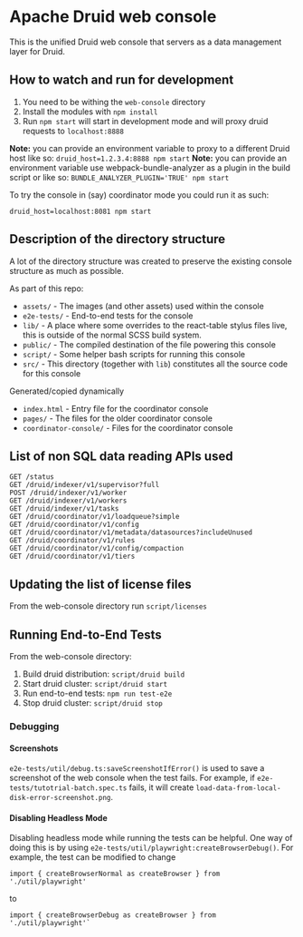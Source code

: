 <!--
  ~ Licensed to the Apache Software Foundation (ASF) under one
  ~ or more contributor license agreements.  See the NOTICE file
  ~ distributed with this work for additional information
  ~ regarding copyright ownership.  The ASF licenses this file
  ~ to you under the Apache License, Version 2.0 (the
  ~ "License"); you may not use this file except in compliance
  ~ with the License.  You may obtain a copy of the License at
  ~
  ~   http://www.apache.org/licenses/LICENSE-2.0
  ~
  ~ Unless required by applicable law or agreed to in writing,
  ~ software distributed under the License is distributed on an
  ~ "AS IS" BASIS, WITHOUT WARRANTIES OR CONDITIONS OF ANY
  ~ KIND, either express or implied.  See the License for the
  ~ specific language governing permissions and limitations
  ~ under the License.
  -->

# Apache Druid web console

This is the unified Druid web console that servers as a data management layer for Druid.

## How to watch and run for development

1. You need to be withing the `web-console` directory
2. Install the modules with `npm install`
3. Run `npm start` will start in development mode and will proxy druid requests to `localhost:8888`

**Note:** you can provide an environment variable to proxy to a different Druid host like so: `druid_host=1.2.3.4:8888 npm start`
**Note:** you can provide an environment variable use webpack-bundle-analyzer as a plugin in the build script or like so: `BUNDLE_ANALYZER_PLUGIN='TRUE' npm start`

To try the console in (say) coordinator mode you could run it as such:

`druid_host=localhost:8081 npm start`

## Description of the directory structure

A lot of the directory structure was created to preserve the existing console structure as much as possible.

As part of this repo:

- `assets/` - The images (and other assets) used within the console
- `e2e-tests/` - End-to-end tests for the console
- `lib/` - A place where some overrides to the react-table stylus files live, this is outside of the normal SCSS build system.
- `public/` - The compiled destination of the file powering this console
- `script/` - Some helper bash scripts for running this console
- `src/` - This directory (together with `lib`) constitutes all the source code for this console

Generated/copied dynamically

- `index.html` - Entry file for the coordinator console
- `pages/` - The files for the older coordinator console
- `coordinator-console/` - Files for the coordinator console

## List of non SQL data reading APIs used

```
GET /status
GET /druid/indexer/v1/supervisor?full
POST /druid/indexer/v1/worker
GET /druid/indexer/v1/workers
GET /druid/indexer/v1/tasks
GET /druid/coordinator/v1/loadqueue?simple
GET /druid/coordinator/v1/config
GET /druid/coordinator/v1/metadata/datasources?includeUnused
GET /druid/coordinator/v1/rules
GET /druid/coordinator/v1/config/compaction
GET /druid/coordinator/v1/tiers
```

## Updating the list of license files

From the web-console directory run `script/licenses`

## Running End-to-End Tests

From the web-console directory:

1. Build druid distribution: `script/druid build`
2. Start druid cluster: `script/druid start`
3. Run end-to-end tests: `npm run test-e2e`
4. Stop druid cluster: `script/druid stop`

### Debugging

#### Screenshots

`e2e-tests/util/debug.ts:saveScreenshotIfError()` is used to save a screenshot of the web console
when the test fails. For example, if `e2e-tests/tutotrial-batch.spec.ts` fails, it will create
`load-data-from-local-disk-error-screenshot.png`.

#### Disabling Headless Mode

Disabling headless mode while running the tests can be helpful. One way of doing this is by using
`e2e-tests/util/playwright:createBrowserDebug()`. For example, the test can be modified to change

```
import { createBrowserNormal as createBrowser } from './util/playwright'
```

to

```
import { createBrowserDebug as createBrowser } from './util/playwright'`
```

